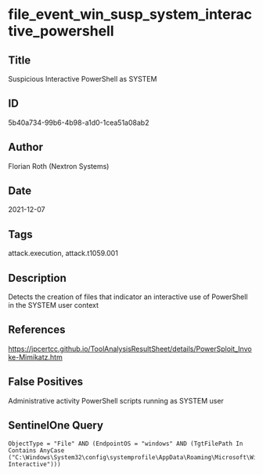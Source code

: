 # file_event_win_susp_system_interactive_powershell

## Title
Suspicious Interactive PowerShell as SYSTEM

## ID
5b40a734-99b6-4b98-a1d0-1cea51a08ab2

## Author
Florian Roth (Nextron Systems)

## Date
2021-12-07

## Tags
attack.execution, attack.t1059.001

## Description
Detects the creation of files that indicator an interactive use of PowerShell in the SYSTEM user context

## References
https://jpcertcc.github.io/ToolAnalysisResultSheet/details/PowerSploit_Invoke-Mimikatz.htm

## False Positives
Administrative activity
PowerShell scripts running as SYSTEM user

## SentinelOne Query
```
ObjectType = "File" AND (EndpointOS = "windows" AND (TgtFilePath In Contains AnyCase ("C:\Windows\System32\config\systemprofile\AppData\Roaming\Microsoft\Windows\PowerShell\PSReadLine\ConsoleHost_history.txt","C:\Windows\System32\config\systemprofile\AppData\Local\Microsoft\Windows\PowerShell\StartupProfileData-Interactive")))

```